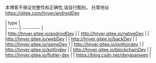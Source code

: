 ﻿本博客不保证完整性和正确性,请自行甄别。 托管地址  https://gitee.com/hnyer/androidDev


| type   |  
| ----- | --------- |  
| http://hnyer.gitee.io/androidDev |
| http://hnyer.gitee.io/nativeDev   |
| http://hnyer.gitee.io/webDev  |
| http://hnyer.gitee.io/backDev |
| http://hnyer.gitee.io/gameDev  |
| http://hnyer.gitee.io/pythondev  |
| http://hnyer.gitee.io/kotlindev  |
| http://hnyer.gitee.io/blockchainDev |
| http://hnyer.gitee.io/flutter-dev |
| https://blog.csdn.net/dengpanwen |
